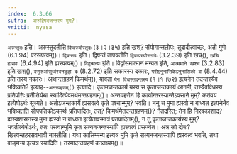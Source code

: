 ```yaml
---
index:  6.3.66
sutra:  अरुर्द्विषदजन्तस्य मुम्?।
vritti:  nyasa
---
```


`अरुन्तुदः` इति। अरुस्तुदतीति `विष्वरुषोस्तुदः` (३।२।३५) इति खश्? संयोगान्तलोपः, तुदादीत्वाच्छः, अतो गुणे (6.1.94) पररूपत्वम्()। `द्विषन्तपः` इति। द्विषन्तं तापयतीति `द्विषत्परयोस्तापेः` (3.2.39) इति खच्(), `खचि ह्यसवः` (6.4.94) इति ह्यस्वत्वम्()। 
`विद्वन्मन्यः` इति। विद्वांसमात्मानं मन्यत इति, `आत्ममाने खश्च` (3.2.83) इति खश्(), `वसुरुआंसुध्वंस्वनडुहां दः` (8.2.72) इति सकारस्य दकारः, `यरोऽनुनासिकेऽनुनासिको वा` (8.4.44) इति तस्य नकारः। अथान्तग्रहणं किमर्थम्(), यावता `येन विधस्तदन्तस्य` (१।१।७२) इत्यनेन तदन्तस्यैव भविष्यति? इत्याह--`अन्तग्रहणम्()` इत्यादि। कृतमजन्तकार्यं यस्य स कृताजन्तकार्यं आगमी, तस्यैवविधस्य प्रतिपत्तिः प्रतीतिर्यथा स्यादित्येवमर्थमन्तग्रहणम्()। अन्तग्रहणेन हि कार्यान्तरस्यान्तेऽवसाने मुम्? कर्तवय इत्येषोऽर्थः सूच्यते। अतोऽजन्तकार्ये ह्यसवत्वे कृते पश्चान्मुम्? भवति। ननु च मुमा ह्यस्वो न बाध्यत इत्यनेनैव भविष्यतति सोपपतिकोऽयमर्थः प्रतिपादितः, तत्? किमर्थमेतदन्तग्रहणम्()? नैतदस्ति; तेन हि निरवकाशाद्? ह्यस्वशासनस्य मुमा ह्यस्वो न बाध्यत इत्येतावन्मात्रं प्रतपादितम्(), न तु कृताजन्तकार्यस्य मुम्? भवतीत्येषोऽर्थः, ततः परत्वान्मुमि कृत सत्यनजन्तस्यापि ह्यस्वत्वं प्रसज्येत। अत्र को दोषः? खित्यन्तहरसवभावी नास्तीति। यथा कालिम्मन्य इत्यत्र मुमि कृते सत्यनजन्तस्यापि ह्यस्वत्वं भवति, तथा वाङ्मन्य इत्यत्र स्यादिति। तस्मादन्तग्रहणं कत्र्तव्यम्()॥
